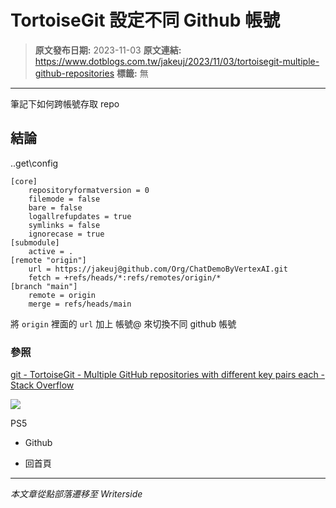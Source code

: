 # TortoiseGit 設定不同 Github 帳號

> **原文發布日期:** 2023-11-03
> **原文連結:** https://www.dotblogs.com.tw/jakeuj/2023/11/03/tortoisegit-multiple-github-repositories
> **標籤:** 無

---

筆記下如何跨帳號存取 repo

## 結論

.\.get\config

```
[core]
	repositoryformatversion = 0
	filemode = false
	bare = false
	logallrefupdates = true
	symlinks = false
	ignorecase = true
[submodule]
	active = .
[remote "origin"]
	url = https://jakeuj@github.com/Org/ChatDemoByVertexAI.git
	fetch = +refs/heads/*:refs/remotes/origin/*
[branch "main"]
	remote = origin
	merge = refs/heads/main
```

將 `origin` 裡面的 `url` 加上 帳號@ 來切換不同 github 帳號

### 參照

[git - TortoiseGit - Multiple GitHub repositories with different key pairs each - Stack Overflow](https://stackoverflow.com/questions/41291043/tortoisegit-multiple-github-repositories-with-different-key-pairs-each/41292048#41292048)

![](https://card.psnprofiles.com/1/jakeuj.png)

PS5

* Github

* 回首頁

---

*本文章從點部落遷移至 Writerside*
